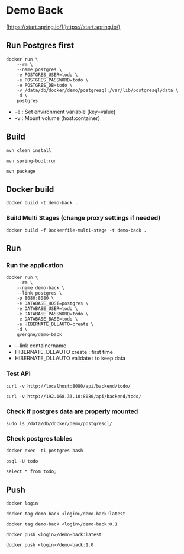 # Demo Back

[https://start.spring.io/](https://start.spring.io/)

## Run Postgres first

```
docker run \
    --rm \
    --name postgres \
    -e POSTGRES_USER=todo \
    -e POSTGRES_PASSWORD=todo \
    -e POSTGRES_DB=todo \
    -v /data/db/docker/demo/postgresql:/var/lib/postgresql/data \
    -d \
    postgres
```

- -e : Set environment variable (key=value)
- -v : Mount volume (host:container)

## Build

```mvn clean install```

```mvn spring-boot:run```

```mvn package```

## Docker build

```docker build -t demo-back .```

### Build Multi Stages (change proxy settings if needed)

```docker build -f Dockerfile-multi-stage -t demo-back .```

## Run

### Run the application

```
docker run \
    --rm \
    --name demo-back \
    --link postgres \
    -p 8080:8080 \
    -e DATABASE_HOST=postgres \
    -e DATABASE_USER=todo \
    -e DATABASE_PASSWORD=todo \
    -e DATABASE_BASE=todo \
    -e HIBERNATE_DLLAUTO=create \
    -d \
    gvergne/demo-back
```

- --link containername
- HIBERNATE_DLLAUTO create : first time
- HIBERNATE_DLLAUTO validate : to keep data

### Test API

```curl -v http://localhost:8080/api/backend/todo/```

```curl -v http://192.168.33.10:8080/api/backend/todo/```

### Check if postgres data are properly mounted

```sudo ls /data/db/docker/demo/postgresql/```

### Check postgres tables

```docker exec -ti postgres bash```

```psql -U todo```

```select * from todo;```

## Push

```docker login```

```docker tag demo-back <login>/demo-back:latest```

```docker tag demo-back <login>/demo-back:0.1```

```docker push <login>/demo-back:latest```
    
```docker push <login>/demo-back:1.0```
